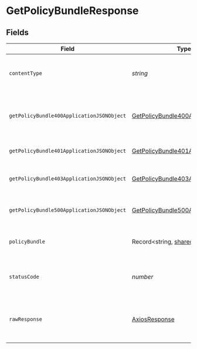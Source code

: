# GetPolicyBundleResponse


## Fields

| Field                                                                                             | Type                                                                                              | Required                                                                                          | Description                                                                                       |
| ------------------------------------------------------------------------------------------------- | ------------------------------------------------------------------------------------------------- | ------------------------------------------------------------------------------------------------- | ------------------------------------------------------------------------------------------------- |
| `contentType`                                                                                     | *string*                                                                                          | :heavy_check_mark:                                                                                | HTTP response content type for this operation                                                     |
| `getPolicyBundle400ApplicationJSONObject`                                                         | [GetPolicyBundle400ApplicationJSON](../../models/operations/getpolicybundle400applicationjson.md) | :heavy_minus_sign:                                                                                | The request is malformed (e.g, a given path parameter is invalid)<br/>                            |
| `getPolicyBundle401ApplicationJSONObject`                                                         | [GetPolicyBundle401ApplicationJSON](../../models/operations/getpolicybundle401applicationjson.md) | :heavy_minus_sign:                                                                                | The request is unauthorized<br/>                                                                  |
| `getPolicyBundle403ApplicationJSONObject`                                                         | [GetPolicyBundle403ApplicationJSON](../../models/operations/getpolicybundle403applicationjson.md) | :heavy_minus_sign:                                                                                | The user is forbidden from making this request<br/>                                               |
| `getPolicyBundle500ApplicationJSONObject`                                                         | [GetPolicyBundle500ApplicationJSON](../../models/operations/getpolicybundle500applicationjson.md) | :heavy_minus_sign:                                                                                | Something unexpected happened on the server.                                                      |
| `policyBundle`                                                                                    | Record<string, [shared.Policy](../../models/shared/policy.md)[]>                                  | :heavy_minus_sign:                                                                                | Policy-Bundle retrieved successfully.                                                             |
| `statusCode`                                                                                      | *number*                                                                                          | :heavy_check_mark:                                                                                | HTTP response status code for this operation                                                      |
| `rawResponse`                                                                                     | [AxiosResponse](https://axios-http.com/docs/res_schema)                                           | :heavy_minus_sign:                                                                                | Raw HTTP response; suitable for custom response parsing                                           |